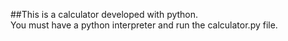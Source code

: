 ##This is a calculator developed with python.  
You must have a python interpreter and run the calculator.py file.